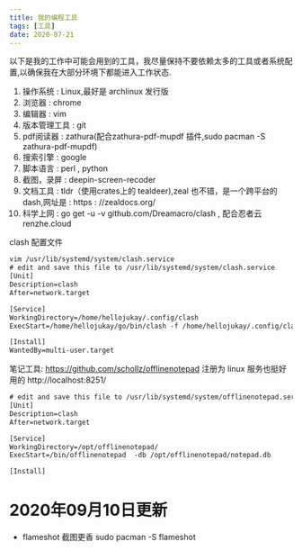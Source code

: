 ```yaml
---
title: 我的编程工具
tags: [工具]
date: 2020-07-21
---
```

以下是我的工作中可能会用到的工具，我尽量保持不要依赖太多的工具或者系统配置,以确保我在大部分环境下都能进入工作状态.
1. 操作系统     : Linux,最好是 archlinux 发行版
2. 浏览器       : chrome
3. 编辑器       : vim
4. 版本管理工具 : git
5. pdf阅读器    : zathura(配合zathura-pdf-mupdf 插件,sudo pacman -S zathura-pdf-mupdf)
6. 搜索引擎     : google
7. 脚本语言     : perl , python
8. 截图，录屏   : deepin-screen-recoder
9. 文档工具     : tldr（使用crates上的 tealdeer),zeal 也不错，是一个跨平台的 dash,网址是   : https : //zealdocs.org/
10. 科学上网     : go get -u -v github.com/Dreamacro/clash , 配合忍者云 renzhe.cloud

clash 配置文件
```txt
vim /usr/lib/systemd/system/clash.service
# edit and save this file to /usr/lib/systemd/system/clash.service
[Unit]
Description=clash
After=network.target

[Service]
WorkingDirectory=/home/hellojukay/.config/clash
ExecStart=/home/hellojukay/go/bin/clash -f /home/hellojukay/.config/clash/config.yaml -secret=hellojukay

[Install]
WantedBy=multi-user.target
```
笔记工具: https://github.com/schollz/offlinenotepad 注册为 linux 服务也挺好用的 http://localhost:8251/
```txt
# edit and save this file to /usr/lib/systemd/system/offlinenotepad.service
[Unit]
Description=clash
After=network.target

[Service]
WorkingDirectory=/opt/offlinenotepad/
ExecStart=/bin/offlinenotepad  -db /opt/offlinenotepad/notepad.db

[Install]
```

# 2020年09月10日更新
* flameshot 截图更香 sudo pacman -S flameshot
